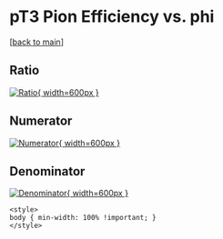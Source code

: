 # pT3 Pion Efficiency vs. phi

[[back to main](./)]



## Ratio

[![Ratio](../mtv/var/pT3_211_eff_phi.png){ width=600px }](../mtv/var/pT3_211_eff_phi.pdf)

## Numerator

[![Numerator](../mtv/num/pT3_211_eff_phi_num.png){ width=600px }](../mtv/num/pT3_211_eff_phi_num.pdf)

## Denominator

[![Denominator](../mtv/den/pT3_211_eff_phi_den.png){ width=600px }](../mtv/den/pT3_211_eff_phi_den.pdf)


``` {=html}
<style>
body { min-width: 100% !important; }
</style>
```
